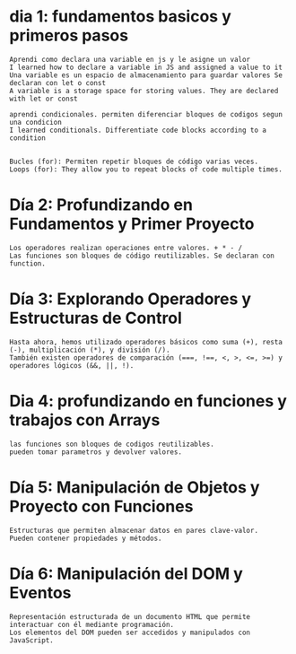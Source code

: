 # dia 1: fundamentos basicos y primeros pasos 
    Aprendi como declara una variable en js y le asigne un valor 
    I learned how to declare a variable in JS and assigned a value to it
    Una variable es un espacio de almacenamiento para guardar valores Se declaran con let o const
    A variable is a storage space for storing values. They are declared with let or const

    aprendi condicionales. permiten diferenciar bloques de codigos segun una condicion
    I learned conditionals. Differentiate code blocks according to a condition


    Bucles (for): Permiten repetir bloques de código varias veces.
    Loops (for): They allow you to repeat blocks of code multiple times.

# Día 2: Profundizando en Fundamentos y Primer Proyecto

    Los operadores realizan operaciones entre valores. + * - /
    Las funciones son bloques de código reutilizables. Se declaran con function.
    
#  Día 3: Explorando Operadores y Estructuras de Control

    Hasta ahora, hemos utilizado operadores básicos como suma (+), resta (-), multiplicación (*), y división (/).
    También existen operadores de comparación (===, !==, <, >, <=, >=) y operadores lógicos (&&, ||, !).

#  Dia 4: profundizando en funciones y trabajos con Arrays

    las funciones son bloques de codigos reutilizables.
    pueden tomar parametros y devolver valores.

#  Día 5: Manipulación de Objetos y Proyecto con Funciones

    Estructuras que permiten almacenar datos en pares clave-valor.
    Pueden contener propiedades y métodos.

#  Día 6: Manipulación del DOM y Eventos

    Representación estructurada de un documento HTML que permite interactuar con él mediante programación.
    Los elementos del DOM pueden ser accedidos y manipulados con JavaScript.